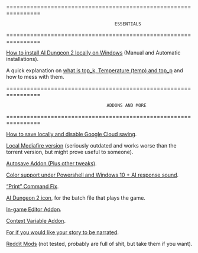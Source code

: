 ================================================================

                                             ESSENTIALS

================================================================

[How to install AI Dungeon 2 locally on Windows](https://github.com/VBPXKSMI/Open-CYOAI-Project/wiki/How-To-Install-AI-Dungeon-2-Locally-On-Windows-(Manual-and-Automatic-installations)) (Manual and Automatic installations).

A quick explanation on [what is top_k, Temperature (temp) and top_p](https://github.com/VBPXKSMI/Open-CYOAI-Project/wiki/A-quick-explanation-on-what-is-top_k,-temp-and-top_p) and how to mess with them.

================================================================

                                          ADDONS AND MORE

================================================================

[How to save locally and disable Google Cloud saving](https://github.com/VBPXKSMI/Open-CYOAI-Project/wiki/How-to-save-locally-and-disable-Google-Cloud-saving).

[Local Mediafire version](https://www.mediafire.com/file/q9xrw39azz1j90e/AIDungeon2_Uncensored.zip/file) (seriously outdated and works worse than the torrent version, but might prove useful to someone).

[Autosave Addon (Plus other tweaks)](https://github.com/VBPXKSMI/Open-CYOAI-Project/wiki/Autosave-Addon-(Plus-other-tweaks)).

[Color support under Powershell and Windows 10 + AI response sound](https://github.com/VBPXKSMI/Open-CYOAI-Project/wiki/Color-support-under-Powershell-and-Windows-10---AI-sound).

[“Print” Command Fix](https://github.com/VBPXKSMI/Open-CYOAI-Project/wiki/%E2%80%9CPrint%E2%80%9D-Command-Fix).

[AI Dungeon 2 icon](https://github.com/VBPXKSMI/Open-CYOAI-Project/wiki/AI-Dungeon-2-icon,-for-the-batch-file-that-plays-the-game), for the batch file that plays the game.

[In-game Editor Addon](https://github.com/VBPXKSMI/Open-CYOAI-Project/wiki/In-game-Editor-Addon).

[Context Variable Addon](https://github.com/VBPXKSMI/Open-CYOAI-Project/wiki/Context-Variable-Addon).

[For if you would like your story to be narrated](https://github.com/VBPXKSMI/Open-CYOAI-Project/wiki/For-if-you-would-like-your-story-to-be-narrated).

[Reddit Mods](https://github.com/VBPXKSMI/Open-CYOAI-Project/wiki/RedditNiggers-Mods-(not-tested,-probably-are-full-of-shit,-but-take-them-if-you-want)) (not tested, probably are full of shit, but take them if you want).